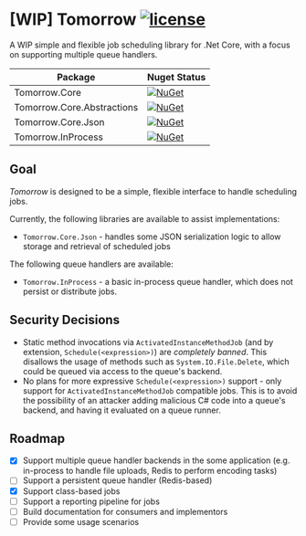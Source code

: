 [WIP] Tomorrow [![license](https://img.shields.io/github/license/tomorrow-lib/tomorrow.svg?style=flat-square)]()
==============

A WIP simple and flexible job scheduling library for .Net Core, with a focus on supporting multiple queue handlers.

| Package                    | Nuget Status                                                                                                                                                           |
|----------------------------|------------------------------------------------------------------------------------------------------------------------------------------------------------------------|
| Tomorrow.Core              | [![NuGet](https://img.shields.io/nuget/v/Tomorrow.Core.svg?style=flat-square)](https://www.nuget.org/packages/Tomorrow.Core)                                           |
| Tomorrow.Core.Abstractions | [![NuGet](https://img.shields.io/nuget/v/Tomorrow.Core.Abstractions.svg?style=flat-square)](https://www.nuget.org/packages/Tomorrow.Core.Abstractions)                 |
| Tomorrow.Core.Json         | [![NuGet](https://img.shields.io/nuget/v/Tomorrow.Core.Json.svg?style=flat-square)](https://www.nuget.org/packages/Tomorrow.Core.Json)                                 |
| Tomorrow.InProcess         | [![NuGet](https://img.shields.io/nuget/v/Tomorrow.InProcess.svg?style=flat-square)](https://www.nuget.org/packages/Tomorrow.InProcess)                                 |

Goal
----

_Tomorrow_ is designed to be a simple, flexible interface to handle scheduling
jobs.

Currently, the following libraries are available to assist implementations:

* `Tomorrow.Core.Json` - handles some JSON serialization logic to allow
  storage and retrieval of scheduled jobs

The following queue handlers are available:

* `Tomorrow.InProcess` - a basic in-process queue handler, which does not
  persist or distribute jobs.

Security Decisions
------------------

* Static method invocations via `ActivatedInstanceMethodJob` (and by extension,
  `Schedule(<expression>)`) are *completely banned*. This disallows the usage
  of methods such as `System.IO.File.Delete`, which could be queued via access
  to the queue's backend.
* No plans for more expressive `Schedule(<expression>)` support - only support
  for `ActivatedInstanceMethodJob` compatible jobs. This is to avoid the
  possibility of an attacker adding malicious C# code into a queue's backend,
  and having it evaluated on a queue runner.

Roadmap
-------

* [x] Support multiple queue handler backends in the some application (e.g.
    in-process to handle file uploads, Redis to perform encoding tasks)
* [ ] Support a persistent queue handler (Redis-based)
* [x] Support class-based jobs
* [ ] Support a reporting pipeline for jobs
* [ ] Build documentation for consumers and implementors
* [ ] Provide some usage scenarios
